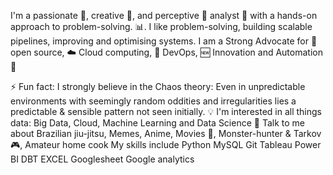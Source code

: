 I'm a passionate 🥇, creative 🎨, and perceptive 🔭 analyst 🔧 with a hands-on approach to problem-solving. 📊. I like problem-solving, building scalable pipelines, improving and optimising systems. I am a Strong Advocate for 📜 open source, ☁️ Cloud computing, 🚀 DevOps, 🆕 Innovation and Automation 🤖

⚡ Fun fact: I strongly believe in the Chaos theory: Even in unpredictable environments with seemingly random oddities and irregularities lies a predictable & sensible pattern not seen initially.
💡 I'm interested in all things data: Big Data, Cloud, Machine Learning and Data Science
💬 Talk to me about Brazilian jiu-jitsu, Memes, Anime, Movies 🎥, Monster-hunter & Tarkov 🎮, Amateur home cook 
My skills include
Python MySQL  Git  Tableau Power BI DBT EXCEL Googlesheet Google analytics
